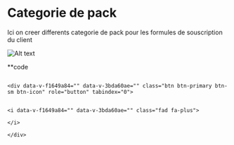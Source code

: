 # Categorie de pack
Ici on creer differents categorie de pack pour les formules de souscription du client

![Alt text](/public/creer_categorie_pack.png)

**code

````

<div data-v-f1649a84="" data-v-3bda60ae="" class="btn btn-primary btn-sm btn-icon" role="button" tabindex="0">


<i data-v-f1649a84="" data-v-3bda60ae="" class="fad fa-plus">

</i>

</div>

````

<br/>